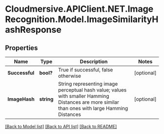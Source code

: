 # Cloudmersive.APIClient.NET.ImageRecognition.Model.ImageSimilarityHashResponse
## Properties

Name | Type | Description | Notes
------------ | ------------- | ------------- | -------------
**Successful** | **bool?** | True if successful, false otherwise | [optional] 
**ImageHash** | **string** | String representing image perceptual hash value; values with smaller Hamming Distances are more similar than ones with large Hamming Distances | [optional] 

[[Back to Model list]](../README.md#documentation-for-models) [[Back to API list]](../README.md#documentation-for-api-endpoints) [[Back to README]](../README.md)

